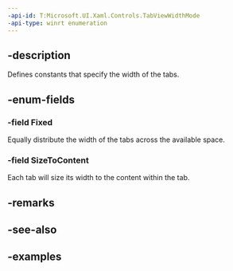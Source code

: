 ```yaml
---
-api-id: T:Microsoft.UI.Xaml.Controls.TabViewWidthMode
-api-type: winrt enumeration
---
```


## -description

Defines constants that specify the width of the tabs.

## -enum-fields

### -field Fixed

Equally distribute the width of the tabs across the available space.

### -field SizeToContent

Each tab will size its width to the content within the tab.

## -remarks

## -see-also

## -examples

